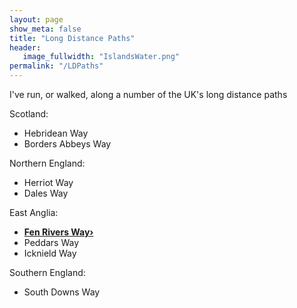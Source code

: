 ```yaml
---
layout: page
show_meta: false
title: "Long Distance Paths"
header:
   image_fullwidth: "IslandsWater.png"
permalink: "/LDPaths"
---
```

I've run, or walked, along a number of the UK's long distance paths

Scotland:
- Hebridean Way
- Borders Abbeys Way

Northern England:
- Herriot Way
- Dales Way

East Anglia:
- **<a href="{{ site.url }}{{ site.baseurl }}/islands/fenrivers">Fen Rivers Way›</a>**
- Peddars Way
- Icknield Way

Southern England:
- South Downs Way
